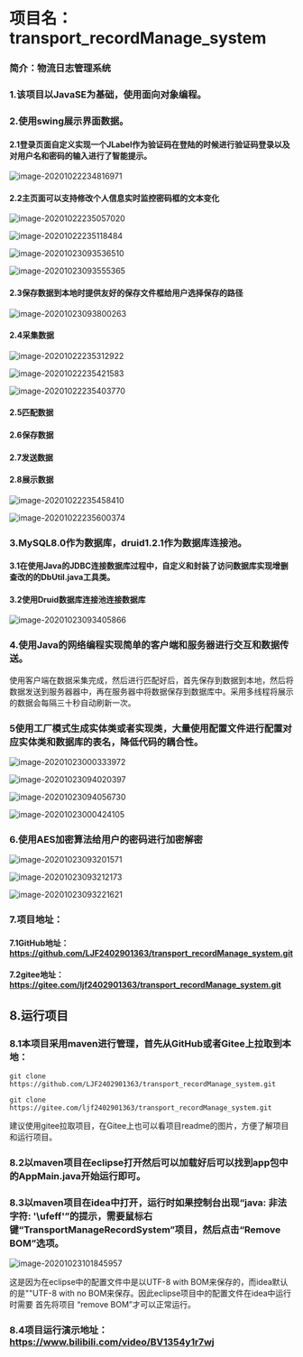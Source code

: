 # 项目名：transport_recordManage_system
### 简介：物流日志管理系统

### 1.该项目以JavaSE为基础，使用面向对象编程。

### 2.使用swing展示界面数据。

#### 2.1登录页面自定义实现一个JLabel作为验证码在登陆的时候进行验证码登录以及对用户名和密码的输入进行了智能提示。

![image-20201022234816971](readMeImages/image-1.png)

#### 2.2主页面可以支持修改个人信息实时监控密码框的文本变化

![image-20201022235057020](readMeImages/image-2.png)

![image-20201022235118484](readMeImages/image-3.png)

![image-20201023093536510](readMeImages/image-4.png)

![image-20201023093555365](readMeImages/image-5.png)

#### 2.3保存数据到本地时提供友好的保存文件框给用户选择保存的路径

![image-20201023093800263](readMeImages/image-6.png)

#### 2.4采集数据

![image-20201022235312922](readMeImages/image-7.png)

![image-20201022235421583](readMeImages/image-8.png)

![image-20201022235403770](readMeImages/image-9.png)

#### 2.5匹配数据

#### 2.6保存数据

#### 2.7发送数据

#### 2.8展示数据

![image-20201022235458410](readMeImages/image-10.png)

![image-20201022235600374](readMeImages/image-11.png)

### 3.MySQL8.0作为数据库，druid1.2.1作为数据库连接池。

#### 3.1在使用Java的JDBC连接数据库过程中，自定义和封装了访问数据库实现增删查改的的DbUtil.java工具类。

#### 3.2使用Druid数据库连接池连接数据库

![image-20201023093405866](readMeImages/image-12.png)

### 4.使用Java的网络编程实现简单的客户端和服务器进行交互和数据传送。

使用客户端在数据采集完成，然后进行匹配好后，首先保存到数据到本地，然后将数据发送到服务器器中，再在服务器中将数据保存到数据库中。采用多线程将展示的数据会每隔三十秒自动刷新一次。

### 5使用工厂模式生成实体类或者实现类，大量使用配置文件进行配置对应实体类和数据库的表名，降低代码的耦合性。

![image-20201023000333972](readMeImages/image-13.png)

![image-20201023094020397](readMeImages/image-15.png)

![image-20201023094056730](readMeImages/image-14.png)      



![image-20201023000424105](readMeImages/image-16.png)

### 6.使用AES加密算法给用户的密码进行加密解密

![image-20201023093201571](readMeImages/image-17.png)

![image-20201023093212173](readMeImages/image-18.png)

![image-20201023093221621](readMeImages/image-19.png)

### 7.项目地址：

#### 7.1GitHub地址：https://github.com/LJF2402901363/transport_recordManage_system.git

#### 7.2gitee地址：https://gitee.com/ljf2402901363/transport_recordManage_system.git

## 8.运行项目

### 8.1本项目采用maven进行管理，首先从GitHub或者Gitee上拉取到本地：

```
git clone https://github.com/LJF2402901363/transport_recordManage_system.git
```

```
git clone https://gitee.com/ljf2402901363/transport_recordManage_system.git
```

建议使用gitee拉取项目，在Gitee上也可以看项目readme的图片，方便了解项目和运行项目。

### 8.2以maven项目在eclipse打开然后可以加载好后可以找到app包中的AppMain.java开始运行即可。

### 8.3以maven项目在idea中打开，运行时如果控制台出现“java: 非法字符: '\ufeff'”的提示，需要鼠标右键“TransportManageRecordSystem”项目，然后点击“Remove BOM”选项。

![image-20201023101845957](readMeImages/image-20.png)

这是因为在eclipse中的配置文件中是以UTF-8 with BOM来保存的，而idea默认的是""UTF-8 with no BOM来保存。因此eclipse项目中的配置文件在idea中运行时需要 首先将项目 “remove BOM”才可以正常运行。

### 8.4项目运行演示地址：https://www.bilibili.com/video/BV1354y1r7wj
